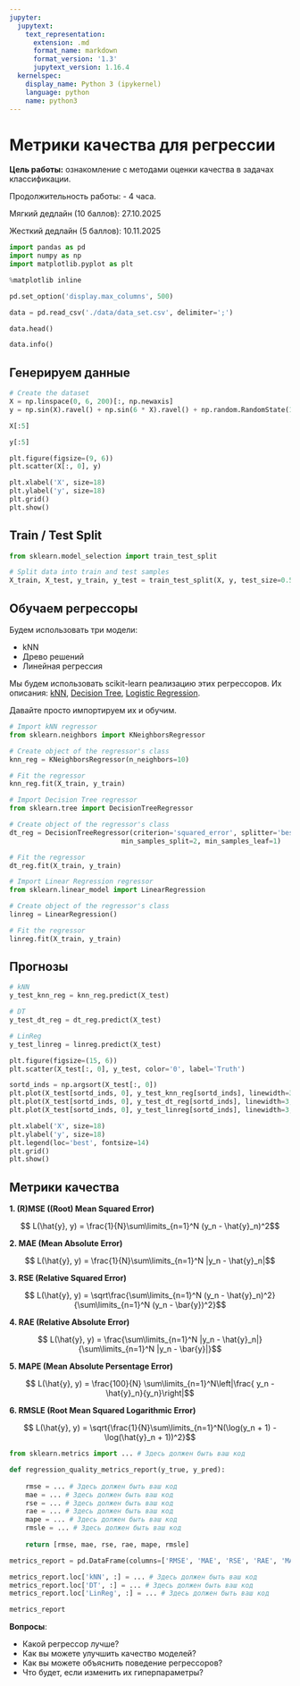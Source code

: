 ```yaml
---
jupyter:
  jupytext:
    text_representation:
      extension: .md
      format_name: markdown
      format_version: '1.3'
      jupytext_version: 1.16.4
  kernelspec:
    display_name: Python 3 (ipykernel)
    language: python
    name: python3
---
```


# Метрики качества для регрессии


**Цель работы:** ознакомление с методами оценки качества в задачах классификации.

Продолжительность работы: - 4 часа.

Мягкий дедлайн (10 баллов): 27.10.2025

Жесткий дедлайн (5 баллов): 10.11.2025

```python
import pandas as pd
import numpy as np
import matplotlib.pyplot as plt

%matplotlib inline

pd.set_option('display.max_columns', 500)
```

```python
data = pd.read_csv('./data/data_set.csv', delimiter=';')
```

```python
data.head()
```

```python
data.info()
```

## Генерируем данные

```python
# Create the dataset
X = np.linspace(0, 6, 200)[:, np.newaxis]
y = np.sin(X).ravel() + np.sin(6 * X).ravel() + np.random.RandomState(1).normal(0, 0.1, X.shape[0]) + 3
```

```python
X[:5]
```

```python
y[:5]
```

```python
plt.figure(figsize=(9, 6))
plt.scatter(X[:, 0], y)

plt.xlabel('X', size=18)
plt.ylabel('y', size=18)
plt.grid()
plt.show()
```

## Train / Test Split

```python
from sklearn.model_selection import train_test_split

# Split data into train and test samples
X_train, X_test, y_train, y_test = train_test_split(X, y, test_size=0.5, random_state=42)
```

## Обучаем регрессоры

Будем использовать три модели:
* kNN
* Древо решений
* Линейная регрессия

Мы будем использовать scikit-learn реализацию этих регрессоров. Их описания: [kNN](https://scikit-learn.org/stable/modules/generated/sklearn.neighbors.KNeighborsRegressor.html), [Decision Tree](https://scikit-learn.org/stable/modules/generated/sklearn.tree.DecisionTreeRegressor.html), [Logistic Regression](https://scikit-learn.org/stable/modules/generated/sklearn.linear_model.LinearRegression.html).

Давайте просто импортируем их и обучим.

```python
# Import kNN regressor
from sklearn.neighbors import KNeighborsRegressor

# Create object of the regressor's class
knn_reg = KNeighborsRegressor(n_neighbors=10)

# Fit the regressor
knn_reg.fit(X_train, y_train)
```

```python
# Import Decision Tree regressor
from sklearn.tree import DecisionTreeRegressor

# Create object of the regressor's class
dt_reg = DecisionTreeRegressor(criterion='squared_error', splitter='best', max_depth=4, 
                            min_samples_split=2, min_samples_leaf=1)

# Fit the regressor
dt_reg.fit(X_train, y_train)
```

```python
# Import Linear Regression regressor
from sklearn.linear_model import LinearRegression

# Create object of the regressor's class
linreg = LinearRegression()

# Fit the regressor
linreg.fit(X_train, y_train)
```

## Прогнозы

```python
# kNN
y_test_knn_reg = knn_reg.predict(X_test)

# DT
y_test_dt_reg = dt_reg.predict(X_test)

# LinReg
y_test_linreg = linreg.predict(X_test)
```

```python
plt.figure(figsize=(15, 6))
plt.scatter(X_test[:, 0], y_test, color='0', label='Truth')

sortd_inds = np.argsort(X_test[:, 0])
plt.plot(X_test[sortd_inds, 0], y_test_knn_reg[sortd_inds], linewidth=3, color='b', label='kNN')
plt.plot(X_test[sortd_inds, 0], y_test_dt_reg[sortd_inds], linewidth=3, color='r', label='DT')
plt.plot(X_test[sortd_inds, 0], y_test_linreg[sortd_inds], linewidth=3, color='g', label='LinReg')

plt.xlabel('X', size=18)
plt.ylabel('y', size=18)
plt.legend(loc='best', fontsize=14)
plt.grid()
plt.show()
```

## Метрики качества

<!-- #region -->
**1. (R)MSE ((Root) Mean Squared Error)**

$$ L(\hat{y}, y) = \frac{1}{N}\sum\limits_{n=1}^N (y_n - \hat{y}_n)^2$$

**2. MAE (Mean Absolute Error)**

$$ L(\hat{y}, y) = \frac{1}{N}\sum\limits_{n=1}^N |y_n - \hat{y}_n|$$

**3. RSE (Relative Squared Error)**

$$ L(\hat{y}, y) = \sqrt\frac{\sum\limits_{n=1}^N (y_n - \hat{y}_n)^2}{\sum\limits_{n=1}^N (y_n - \bar{y})^2}$$

**4. RAE (Relative Absolute Error)**

$$ L(\hat{y}, y) = \frac{\sum\limits_{n=1}^N |y_n - \hat{y}_n|}{\sum\limits_{n=1}^N |y_n - \bar{y}|}$$

**5. MAPE (Mean Absolute Persentage Error)**

$$ L(\hat{y}, y) = \frac{100}{N} \sum\limits_{n=1}^N\left|\frac{ y_n - \hat{y}_n}{y_n}\right|$$


**6. RMSLE (Root Mean Squared Logarithmic Error)**

$$ L(\hat{y}, y) = \sqrt{\frac{1}{N}\sum\limits_{n=1}^N(\log(y_n + 1) - \log(\hat{y}_n + 1))^2}$$
<!-- #endregion -->

```python
from sklearn.metrics import ... # Здесь должен быть ваш код

def regression_quality_metrics_report(y_true, y_pred):
    
    rmse = ... # Здесь должен быть ваш код
    mae = ... # Здесь должен быть ваш код
    rse = ... # Здесь должен быть ваш код
    rae = ... # Здесь должен быть ваш код
    mape = ... # Здесь должен быть ваш код
    rmsle = ... # Здесь должен быть ваш код
    
    return [rmse, mae, rse, rae, mape, rmsle]
```

```python
metrics_report = pd.DataFrame(columns=['RMSE', 'MAE', 'RSE', 'RAE', 'MAPE', 'RMSLE'])

metrics_report.loc['kNN', :] = ... # Здесь должен быть ваш код
metrics_report.loc['DT', :] = ... # Здесь должен быть ваш код
metrics_report.loc['LinReg', :] = ... # Здесь должен быть ваш код

metrics_report
```

**Вопросы**:
- Какой регрессор лучше?
- Как вы можете улучшить качество моделей?
- Как вы можете объяснить поведение регрессоров?
- Что будет, если изменить их гиперпараметры?
